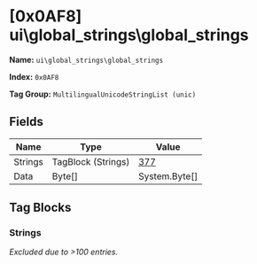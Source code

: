# [0x0AF8] ui\global_strings\global_strings

**Name:** ```ui\global_strings\global_strings```

**Index:** ```0x0AF8```

**Tag Group:** ```MultilingualUnicodeStringList (unic)```

## Fields

Name	| Type	| Value
---	|---	|---	|
Strings	|TagBlock (Strings)	|[377](#strings)
Data	|Byte[]	|System.Byte[]


## Tag Blocks

### Strings

*Excluded due to >100 entries.*